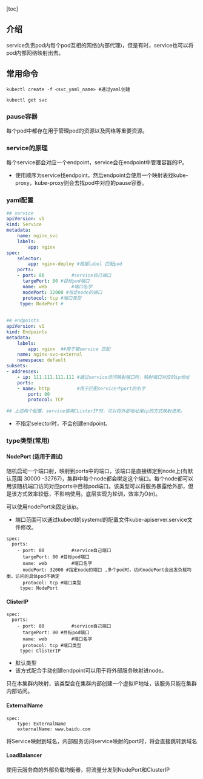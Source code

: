 [toc]

## 介绍

service负责pod内每个pod互相的网络(内部代理)，但是有时，service也可以将pod内部网络映射出去。

## 常用命令

```
kubectl create -f <svc_yaml_name> #通过yaml创建

kubectl get svc
```



### pause容器

每个pod中都存在用于管理pod的资源以及网络等重要资源。

### service的原理

每个service都会对应一个endpoint，service会在endpoint中管理容器的IP。

* 使用顺序为service找endpoint，然后endpoint会使用一个映射表找kube-proxy，kube-proxy则会去找pod中对应的pause容器。

### yaml配置

```yaml
## service
apiVersion: v1
kind: Service
metadata:
	name: nginx_svc
	labels:
		app: nginx
spec:
	selector:
		app: nginx-deploy #根据label 匹配pod
	ports:
	- port: 80			#service自己端口
	  targePort: 80	#目标pod端口
	  name: web			#端口名字
	  nodePort: 32000 #指定node的端口
	  protocol: tcp #端口类型
	 type: NodePort #
	 
	 
## endpoints
apiVersion: v1
kind: Endpoints
metadata:
	labels:
		app: nginx  ##用于被service 匹配
	name: nginx-svc—external
	namespace: default
subsets:
- addresses:
	- ip: 111.111.111.111 #通过service访问映射端口时，映射端口对应的ip地址
	ports:
	- name: http          #用于匹配service中port的名字
		port: 80
		protocol: TCP
		
## 上述两个配置，service使用CListerIP时，可以将外部地址用ip的方式映射进来。
```

* 不指定selector时，不会创建endpoint。

### type类型(常用)

#### NodePort (适用于调试)

随机启动一个端口射，映射到ports中的端口，该端口是直接绑定到node上(有默认范围 30000 -32767)，集群中每个node都会绑定这个端口。每个node都可以用该随机端口访问对应ports中目标pod端口。该类型可以将服务暴露给外部，但是该方式效率较低，不影响使用。底层实现为轮训，效率为O(n)。

可以使用nodePort来固定该ip。

* 端口范围可以通过kubectl的systemd的配置文件kube-apiserver.service文件修改。

```
spec:
  ports:
    - port: 80			#service自己端口
      targePort: 80	#目标pod端口
      name: web			#端口名字
      nodePort: 32000 #指定node的端口 ,多个pod时，访问nodePort会出发负载均衡，访问的具体pod不确定
      protocol: tcp #端口类型
     type: NodePort 
```

#### ClisterIP

```
spec:
  ports:
    - port: 80			#service自己端口
      targePort: 80	#目标pod端口
      name: web			#端口名字
      protocol: tcp #端口类型
     type: ClisterIP
```



* 默认类型
* 该方式配合手动创建endpoint可以用于将外部服务映射进node。

只在本集群内映射，该类型会在集群内部创建一个虚拟IP地址，该服务只能在集群内部访问。

#### ExternalName

```
spec:
	type: ExternalName
	externalName: www.baidu.com
```

将Service映射到域名，内部服务访问service映射的port时，将会直接跳转到域名

#### LoadBalancer

使用云服务商的外部负载均衡器，将流量分发到NodePort和ClusterIP